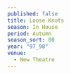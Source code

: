 ```yaml
---
published: false
title: Loose Knots
season: In House
period: Autumn
season_sort: 80
year: "97_98"
venue:
  - New Theatre
---
```


